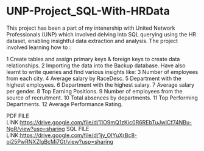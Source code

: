 # UNP-Project_SQL-With-HRData

This project has been a part of my intenership with United Network Professionals (UNP) which involved delving into SQL querying using the HR dataset, enabling insightful data extraction and analysis. The project involved learning how to :

1 Create tables and assign primary keys & foreign keys to create data relationships.
2 Importing the data into the Backup database. Have also learnt to write queries and find various insights like:
3 Number of employees from each city.
4 Average salary by RaceDesc.
5 Department with the highest employees.
6 Department with the highest salary.
7 Average salary per gender.
8 Top Earning Positions.
9 Number of employees from the source of recruitment.
10 Total absences by departments.
11 Top Performing Departments.
12 Average Performance Rating.

PDF FILE LINK:https://drive.google.com/file/d/11O9mQ1zKic0R6REbTuJwICf74NBu-NgR/view?usp=sharing
SQL FILE LINK:https://drive.google.com/file/d/1jy_OIYuXrBc8-oi25PwRNXZlgBcMi7Gt/view?usp=sharing
